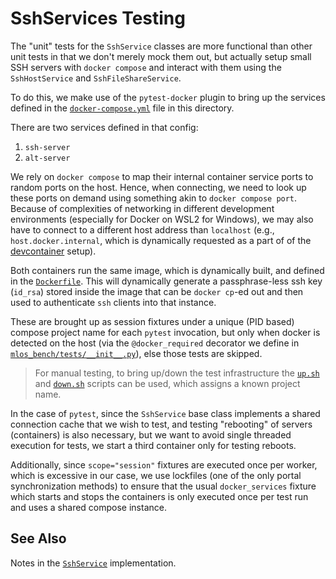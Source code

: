 # SshServices Testing

The "unit" tests for the `SshService` classes are more functional than other unit tests in that we don't merely mock them out, but actually setup small SSH servers with `docker compose` and interact with them using the `SshHostService` and `SshFileShareService`.

To do this, we make use of the `pytest-docker` plugin to bring up the services defined in the [`docker-compose.yml`](./docker-compose.yml) file in this directory.

There are two services defined in that config:

1. `ssh-server`
2. `alt-server`

We rely on `docker compose` to map their internal container service ports to random ports on the host.
Hence, when connecting, we need to look up these ports on demand using something akin to `docker compose port`.
Because of complexities of networking in different development environments (especially for Docker on WSL2 for Windows), we may also have to connect to a different host address than `localhost` (e.g., `host.docker.internal`, which is dynamically requested as a part of of the [devcontainer](../../../../../../.devcontainer/docker-compose.yml) setup).

Both containers run the same image, which is dynamically built, and defined in the [`Dockerfile`](./Dockerfile).
This will dynamically generate a passphrase-less ssh key (`id_rsa`) stored inside the image that can be `docker cp`-ed out and then used to authenticate `ssh` clients into that instance.

These are brought up as session fixtures under a unique (PID based) compose project name for each `pytest` invocation, but only when docker is detected on the host (via the `@docker_required` decorator we define in [`mlos_bench/tests/__init__.py`](../../../__init__.py)), else those tests are skipped.

> For manual testing, to bring up/down the test infrastructure the [`up.sh`](./up.sh) and [`down.sh`](./down.sh) scripts can be used, which assigns a known project name.

In the case of `pytest`, since the `SshService` base class implements a shared connection cache that we wish to test, and testing "rebooting" of servers (containers) is also necessary, but we want to avoid single threaded execution for tests, we start a third container only for testing reboots.

Additionally, since `scope="session"` fixtures are executed once per worker, which is excessive in our case, we use lockfiles (one of the only portal synchronization methods) to ensure that the usual `docker_services` fixture which starts and stops the containers is only executed once per test run and uses a shared compose instance.

## See Also

Notes in the [`SshService`](../../../../services/remote/ssh/ssh_service.py) implementation.
